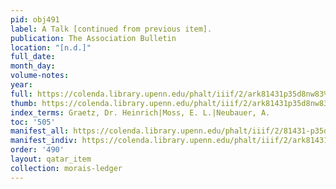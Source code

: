 ```yaml
---
pid: obj491
label: A Talk [continued from previous item].
publication: The Association Bulletin
location: "[n.d.]"
full_date:
month_day:
volume-notes:
year:
full: https://colenda.library.upenn.edu/phalt/iiif/2/ark81431p35d8nw83%2FSHA256E-s6928496--3c895db37d0f24fd4198e1bd8e0820eb4edc891f1258650344c80e9f831e05c1.jpeg/full/3500,/0/default.jpg
thumb: https://colenda.library.upenn.edu/phalt/iiif/2/ark81431p35d8nw83%2FSHA256E-s6928496--3c895db37d0f24fd4198e1bd8e0820eb4edc891f1258650344c80e9f831e05c1.jpeg/full/!200,200/0/default.jpg
index_terms: Graetz, Dr. Heinrich|Moss, E. L.|Neubauer, A.
toc: '505'
manifest_all: https://colenda.library.upenn.edu/phalt/iiif/2/81431-p35d8nw83/manifest
manifest_indiv: https://colenda.library.upenn.edu/phalt/iiif/2/ark81431p35d8nw83%2FSHA256E-s6928496--3c895db37d0f24fd4198e1bd8e0820eb4edc891f1258650344c80e9f831e05c1.jpeg
order: '490'
layout: qatar_item
collection: morais-ledger
---
```

